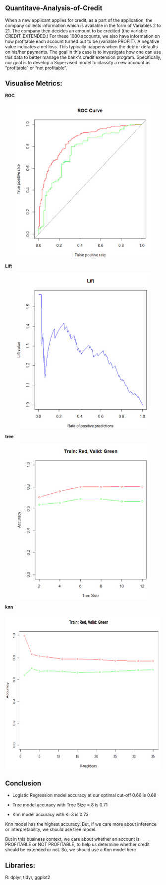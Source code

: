 ## Quantitave-Analysis-of-Credit
When a new applicant applies for credit, as a part of the application, the company collects information which is available in the form of Variables 2 to 21. The company then decides an amount to be credited (the variable CREDIT_EXTENDED.) For these 1000 accounts, we also have information on how profitable each account turned out to be (variable PROFIT). A negative value indicates a net loss. This typically happens when the debtor defaults on his/her payments.
The goal in this case is to investigate how one can use this data to better manage the bank's credit extension program. Specifically, our goal is to develop a Supervised model to classify a new account as “profitable” or “not profitable”. 

## Visualise Metrics:

**ROC**
<p align="center">
  <img  height="500" src="/roc1.PNG">
</p>

**Lift**
<p align="center">
  <img  height="500" src="/lift1.PNG">
</p>

**tree**
<p align="center">
  <img  height="500" src="/tree.PNG">
</p>

**knn**
<p align="center">
  <img  height="500" src="/knn.PNG">
</p>

## Conclusion

- Logistic Regression model accuracy at our optimal cut-off 0.66 is 0.68

- Tree model accuracy with Tree Size = 8 is 0.71

- Knn model accuracy with K=3 is 0.73

Knn model has the highest accuracy. But, if we care more about inference or interpretability, we should use tree model.

But in this business context, we care about whether an account is PROFITABLE or NOT PROFITABLE, to help us determine whether credit should be extended or not. So, we should use a Knn model here

## Libraries:
R: dplyr, tidyr, ggplot2



